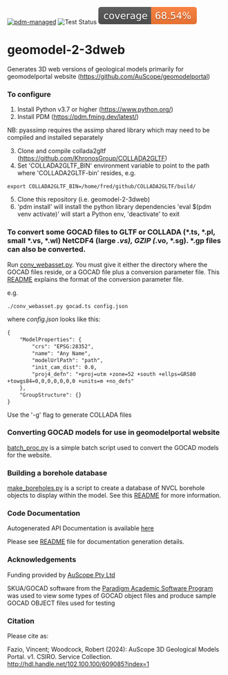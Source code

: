 [![pdm-managed](https://img.shields.io/badge/pdm-managed-blueviolet)](https://pdm.fming.dev)
![Test Status](https://github.com/AuScope/geomodel-2-3dweb/actions/workflows/tests.yml/badge.svg)
[![Coverage Status](https://raw.githubusercontent.com/AuScope/geomodel-2-3dweb/master/test/badge/coverage-badge.svg)]()

# geomodel-2-3dweb

Generates 3D web versions of geological models primarily for geomodelportal website (https://github.com/AuScope/geomodelportal)


### To configure

1. Install Python v3.7 or higher (https://www.python.org/)
2. Install PDM (https://pdm.fming.dev/latest/)

NB: pyassimp requires the assimp shared library which may need to be compiled and installed separately

3. Clone and compile collada2gltf (https://github.com/KhronosGroup/COLLADA2GLTF)
4. Set 'COLLADA2GLTF_BIN' environment variable to point to the path where 'COLLADA2GLTF-bin' resides, e.g.
```
export COLLADA2GLTF_BIN=/home/fred/github/COLLADA2GLTF/build/
```
5. Clone this repository (i.e. geomodel-2-3dweb)
6. 'pdm install' will install the python library dependencies
   'eval $(pdm venv activate)' will start a Python env, 'deactivate' to exit

### To convert some GOCAD files to GLTF or COLLADA (*.ts, *.pl, small *.vs, *.wl) NetCDF4 (large *.vs), GZIP (*.vo, *.sg). *.gp files can also be converted.

Run [conv_webasset.py](scripts/conv_webasset.py). You must give it either the directory where the GOCAD files reside, or a GOCAD file plus a conversion parameter file. This [README](web_build/input/README.md) explains the format of the conversion parameter file.

e.g.
```
./conv_webasset.py gocad.ts config.json

```

where _config.json_ looks like this:

```
{
    "ModelProperties": {
        "crs": "EPSG:28352",
        "name": "Any Name",
        "modelUrlPath": "path",
        "init_cam_dist": 0.0,
        "proj4_defn": "+proj=utm +zone=52 +south +ellps=GRS80 +towgs84=0,0,0,0,0,0,0 +units=m +no_defs"
    },
    "GroupStructure": {}
}

```

Use the '-g' flag to generate COLLADA files

  
### Converting GOCAD models for use in geomodelportal website

[batch_proc.py](web_build/batch_proc.py) is a simple batch script used to convert the GOCAD models for the website.


### Building a borehole database

[make_boreholes.py](web_build/make_boreholes.py) is a script to create a database of NVCL borehole objects to display within the model. See this [README](web_build/README.md) for more information.

### Code Documentation

Autogenerated API Documentation is available [here](https://auscope.github.io/geomodel-2-3dweb/)

Please see [README](doc_src/README.md) file for documentation generation details.

### Acknowledgements

Funding provided by [AuScope Pty Ltd](https://www.auscope.org.au/)

SKUA/GOCAD software from the [Paradigm Academic Software Program](http://www.pdgm.com/affiliations/academic-software-programs/) was used to view some types of GOCAD object files and produce sample GOCAD OBJECT files used for testing

### Citation

Please cite as:

Fazio, Vincent; Woodcock, Robert (2024): AuScope 3D Geological Models Portal. v1. CSIRO. Service Collection. http://hdl.handle.net/102.100.100/609085?index=1
